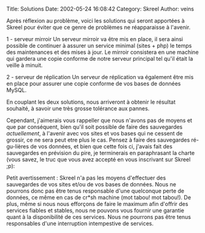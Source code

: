 Title: Solutions
Date: 2002-05-24 16:08:42
Category: Skreel
Author: veins

Après réflexion au problème, voici les solutions qui seront apportées à Skreel pour éviter que ce genre de problèmes ne réapparaisse à l'avenir.

1 - serveur mirroir
Un serveur mirroir va être mis en place, il sera ainsi possible de continuer à assurer un service minimal (sites + php) le temps des maintenances et des mises à jour. Le mirroir consistera en une machine qui gardera une copie conforme de notre serveur principal tel qu'il était la veille à minuit.

2 - serveur de réplication
Un serveur de réplication va également être mis en place pour assurer une copie conforme de vos bases de données MySQL.

En couplant les deux solutions, nous arriveront à obtenir le résultat souhaité, à savoir une très grosse tolérance aux pannes.

Cependant, j'aimerais vous rappeller que nous n'avons pas de moyens et que par conséquent, bien qu'il soit possible de faire des sauvegardes _actuellement_, à l'avenir avec vos sites et vos bases qui ne cessent de grossir, ce ne sera peut etre plus le cas.
Pensez à faire des sauvegardes ré-gu-lières de vos données, et bien que cette fois ci, j'avais fait des sauvegardes en prévision du pire, je terminerais en paraphrasant la charte (vous savez, le truc que vous avez accepté en vous inscrivant sur Skreel ;p):

Petit avertissement : 
Skreel n'a pas les moyens d'effectuer des sauvegardes de vos sites et/ou de vos bases de données. Nous ne pourrons donc pas être tenus responsable d'une quelconque perte de données, ce même en cas de cr*sh machine (mot tabou! mot tabou!). 
De plus, même si nous nous efforçons de faire le maximum afin d'offrir des services fiables et stables, nous ne pouvons vous fournir une garantie quant à la disponibilité de ces services. Nous ne pourrons pas être tenus responsables d'une interruption intempestive de services. 
